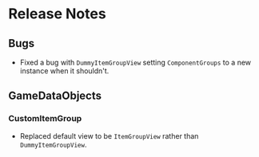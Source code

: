 # Release Notes

## Bugs
- Fixed a bug with `DummyItemGroupView` setting `ComponentGroups` to a new instance when it shouldn't.

## GameDataObjects

### CustomItemGroup

- Replaced default view to be `ItemGroupView` rather than `DummyItemGroupView`.
